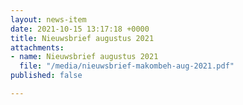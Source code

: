 ```yaml
---
layout: news-item
date: 2021-10-15 13:17:18 +0000
title: Nieuwsbrief augustus 2021
attachments:
- name: Nieuwsbrief augustus 2021
  file: "/media/nieuwsbrief-makombeh-aug-2021.pdf"
published: false

---
```

